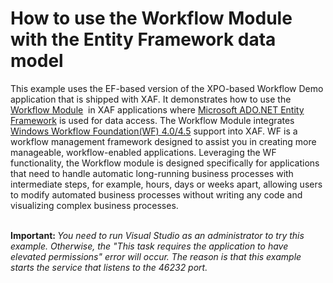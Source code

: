 # How to use the Workflow Module with the Entity Framework data model


<p>This example uses the EF-based version of the XPO-based Workflow Demo application that is shipped with XAF. It demonstrates how to use the <a href="https://documentation.devexpress.com/#eXpressAppFramework/CustomDocument113343">Workflow Module</a>  in XAF applications where <a href="https://msdn.microsoft.com/en-US/data/ef.aspx">Microsoft ADO.NET Entity Framework</a> is used for data access. The Workflow Module integrates <a href="https://msdn.microsoft.com/en-us/vstudio/jj684582.aspx">Windows Workflow Foundation(WF) 4.0/4.5</a> support into XAF. WF is a workflow management framework designed to assist you in creating more manageable, workflow-enabled applications. Leveraging the WF functionality, the Workflow module is designed specifically for applications that need to handle automatic long-running business processes with intermediate steps, for example, hours, days or weeks apart, allowing users to modify automated business processes without writing any code and visualizing complex business processes. <br /><br /></p>
<p><strong>Important: </strong><em>You need to run Visual Studio as an administrator to try this example. Otherwise, the "This task requires the application to have elevated permissions" error will occur. The reason is that this example starts the service that listens to the 46232 port.</em></p>

<br/>


